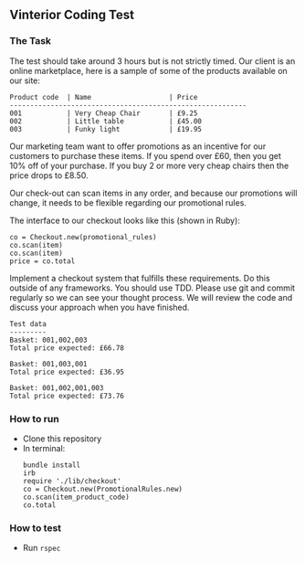 ## Vinterior Coding Test

### The Task

The test should take around 3 hours but is not strictly timed.
Our client is an online marketplace, here is a sample of some of the products available on our site:
```
Product code  | Name                   | Price
----------------------------------------------------------
001           | Very Cheap Chair       | £9.25
002           | Little table           | £45.00
003           | Funky light            | £19.95
```
Our marketing team want to offer promotions as an incentive for our customers to purchase these items.
If you spend over £60, then you get 10% off of your purchase. If you buy 2 or more very cheap chairs then the price drops to £8.50.

Our check-out can scan items in any order, and because our promotions will change, it needs to be flexible regarding our promotional rules.

The interface to our checkout looks like this (shown in Ruby):
```
co = Checkout​.new​(promotional_rules)
co​.scan​(item)
co​.scan​(item)
price = co​.total
```
Implement a checkout system that fulfills these requirements. Do this outside of any frameworks. You should use TDD.
Please use git and commit regularly so we can see your thought process. We will review the code and discuss your approach when you have finished.
```
Test data
---------
Basket: 001,002,003
Total price expected: £66.78

Basket: 001,003,001
Total price expected: £36.95

Basket: 001,002,001,003
Total price expected: £73.76
```

### How to run

- Clone this repository
- In terminal:
  ```
  bundle install
  irb
  require './lib/checkout'
  co = Checkout.new(PromotionalRules.new)
  co.scan(item_product_code)
  co.total
  ``` 


### How to test

- Run ``` rspec ```
